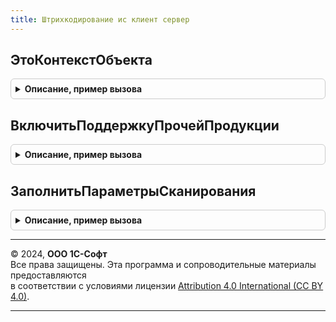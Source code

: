 ```yaml
---
title: Штрихкодирование ис клиент сервер
---
```



## ЭтоКонтекстОбъекта
<details style="margin: 1em 0; padding: 0.5em; border: 1px solid #ccc; border-radius: 6px;">

<summary style="font-weight: bold; cursor: pointer;">Описание, пример вызова</summary>

```bsl

// Определяет принадлежность имени объекта к контексту.
//
// Параметры:
//  Контекст - ФормаКлиентскогоПриложения, ДокументСсылка, СправочникСсылка, ОбработкаМенеджер - контекст.
//  ИмяОбъекта - Строка - Имя объекта.
// Возвращаемое значение:
//  Булево - Истина, если имя объекта принадлежит контексту.
Функция ЭтоКонтекстОбъекта(Контекст, Знач ИмяОбъекта) Экспорт
```

Пример вызова
```bsl
Результат = ШтрихкодированиеИСКлиентСервер.ЭтоКонтекстОбъекта(Контекст, ИмяОбъекта) 
```
</details>

## ВключитьПоддержкуПрочейПродукции
<details style="margin: 1em 0; padding: 0.5em; border: 1px solid #ccc; border-radius: 6px;">

<summary style="font-weight: bold; cursor: pointer;">Описание, пример вызова</summary>

```bsl

// Включает в параметрах сканирования обработку штрихкодов номенклатуры, не относящейся к библиотеке
//
// Параметры:
//   ПараметрыСканирования - см. БазовыеПараметрыСканирования
//
Процедура ВключитьПоддержкуПрочейПродукции(ПараметрыСканирования) Экспорт
```

Пример вызова
```bsl
ШтрихкодированиеИСКлиентСервер.ВключитьПоддержкуПрочейПродукции(ПараметрыСканирования) 
```
</details>

## ЗаполнитьПараметрыСканирования
<details style="margin: 1em 0; padding: 0.5em; border: 1px solid #ccc; border-radius: 6px;">

<summary style="font-weight: bold; cursor: pointer;">Описание, пример вызова</summary>

```bsl

// Заполняет параметры сканирования по контексту.
//
// Параметры:
//  ПараметрыСканирования - См. ШтрихкодированиеОбщегоНазначенияИСКлиент.ПараметрыСканирования
//  Контекст - ФормаКлиентскогоПриложения, ДокументСсылка, СправочникСсылка, ОбработкаМенеджер - контекст.
Процедура ЗаполнитьПараметрыСканирования(ПараметрыСканирования, Контекст) Экспорт
```

Пример вызова
```bsl
ШтрихкодированиеИСКлиентСервер.ЗаполнитьПараметрыСканирования(ПараметрыСканирования, Контекст) 
```
</details>

---

© 2024, **ООО 1С-Софт**  
Все права защищены. Эта программа и сопроводительные материалы предоставляются  
в соответствии с условиями лицензии [Attribution 4.0 International (CC BY 4.0)](https://creativecommons.org/licenses/by/4.0/legalcode).

---
